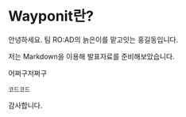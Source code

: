 # Wayponit란?

안녕하세요. 팀 RO:AD의 늙은이를 맡고잇는 홍길동입니다.

저는 Markdown을 이용해 발표자료를 준비해보았습니다.

어쩌구저쩌구

```
코드코드
```


감사합니다.
